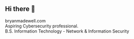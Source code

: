 ## Hi there 👋
bryanmadewell.com
<br>
Aspiring Cybersecurity professional. 
<br>
B.S. Information Technology - Network & Information Security
<br>
